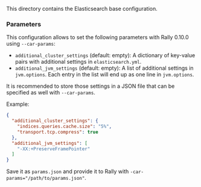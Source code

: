 This directory contains the Elasticsearch base configuration.

### Parameters

This configuration allows to set the following parameters with Rally 0.10.0 using `--car-params`:

* `additional_cluster_settings` (default: empty): A dictionary of key-value pairs with additional settings in `elasticsearch.yml`.
* `additional_jvm_settings` (default: empty): A list of additional settings in `jvm.options`. Each entry in the list will end up as one line in `jvm.options`.

It is recommended to store those settings in a JSON file that can be specified as well with `--car-params`.

Example:

```json
{
  "additional_cluster_settings": {
    "indices.queries.cache.size": "5%",
    "transport.tcp.compress": true  
  },
  "additional_jvm_settings": [
    "-XX:+PreserveFramePointer"
  ]
}
```   

Save it as `params.json` and provide it to Rally with `-car-params="/path/to/params.json"`.
